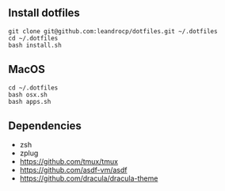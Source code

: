## Install dotfiles

```
git clone git@github.com:leandrocp/dotfiles.git ~/.dotfiles
cd ~/.dotfiles
bash install.sh
```

## MacOS

```
cd ~/.dotfiles
bash osx.sh
bash apps.sh
```

## Dependencies

* zsh
* zplug
* https://github.com/tmux/tmux
* https://github.com/asdf-vm/asdf
* https://github.com/dracula/dracula-theme
